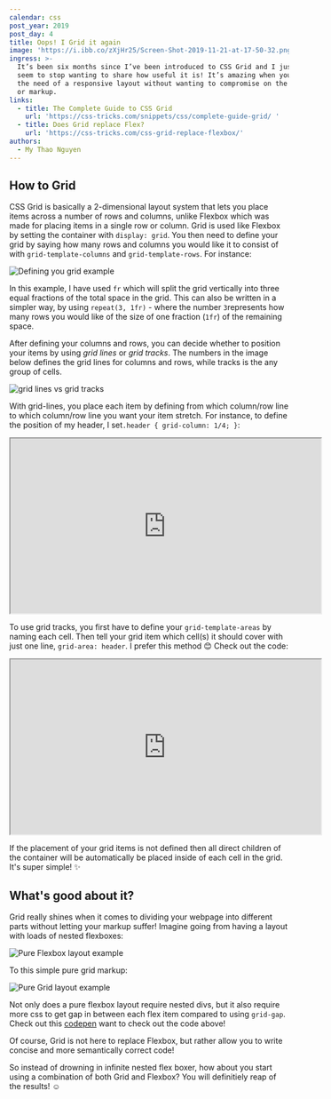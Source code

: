 ```yaml
---
calendar: css
post_year: 2019
post_day: 4
title: Oops! I Grid it again
image: 'https://i.ibb.co/zXjHr25/Screen-Shot-2019-11-21-at-17-50-32.png'
ingress: >-
  It’s been six months since I’ve been introduced to CSS Grid and I just can't
  seem to stop wanting to share how useful it is! It’s amazing when you’re in
  the need of a responsive layout without wanting to compromise on the semantics
  or markup.
links:
  - title: The Complete Guide to CSS Grid
    url: 'https://css-tricks.com/snippets/css/complete-guide-grid/ '
  - title: Does Grid replace Flex?
    url: 'https://css-tricks.com/css-grid-replace-flexbox/'
authors:
  - My Thao Nguyen
---
```

## How to Grid

CSS Grid is basically a 2-dimensional layout system that lets you place items across a number of rows and columns, unlike Flexbox which was made for placing items in a single row or column. Grid is used like Flexbox by setting the container with `display: grid`. You then need to define your grid by saying how many rows and columns you would like it to consist of with `grid-template-columns` and `grid-template-rows`. For instance:

![Defining you grid example](/assets/screen-shot-2019-11-28-at-23.58.03.png "Defining you grid example")

In this example, I have used `fr` which will split the grid vertically into three equal fractions of the total space in the grid. This can also be written in a simpler way, by using `repeat(3, 1fr)` - where the number `3`represents how many rows you would like of the size of one fraction (`1fr`) of the remaining space. 

After defining your columns and rows, you can decide whether to position your items by using _grid lines_ or _grid tracks_. The numbers in the image below defines the grid lines for columns and rows, while tracks is the any group of cells.

![grid lines vs grid tracks](/assets/screen-shot-2019-12-01-at-20.34.54.png "grid lines vs grid tracks")

With grid-lines, you place each item by defining from which column/row line to which column/row line you want your item stretch. For instance, to define the position of my header, I set`.header { grid-column: 1/4; }`:

<iframe width="560" height="315" src="https://codepen.io/Myau/pen/yLyBdqb"></iframe>

To use grid tracks, you first have to define your `grid-template-areas` by naming each cell. Then tell your grid item which cell(s) it should cover with just one line, `grid-area: header`. I prefer this method 😊 Check out the code:

<iframe width="560" height="315" src="https://codepen.io/Myau/pen/PowYOyq"></iframe>

If the placement of your grid items is not defined then all direct children of the container will be automatically be placed inside of each cell in the grid. It's super simple! ✨

## What's good about it?

Grid really shines when it comes to dividing your webpage into different parts without letting your markup suffer! Imagine going from having a layout with loads of nested flexboxes:

![Pure Flexbox layout example](/assets/screen-shot-2019-11-30-at-13.45.01.png "Pure Flexbox layout example")

To this simple pure grid markup:

![Pure Grid layout example](/assets/screen-shot-2019-11-30-at-13.44.50.png "Pure Grid layout example")

Not only does a pure flexbox layout require nested divs, but it also require more css to get gap in between each flex item compared to using `grid-gap`. Check out this [codepen](https://codepen.io/Myau/pen/yLyBPaV) want to check out the code above!

Of course, Grid is not here to replace Flexbox, but rather allow you to write concise and more semantically correct code! 

So instead of drowning in infinite nested flex boxer, how about you start using a combination of both Grid and Flexbox? You will definitiely reap of the results! ☺️

##
